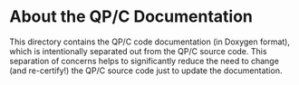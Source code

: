 # About the QP/C Documentation
This directory contains the QP/C code documentation (in Doxygen format), which is intentionally separated out from the QP/C source code. This separation of concerns helps to significantly reduce the need to change (and re-certify!) the QP/C source code just to update the documentation.
